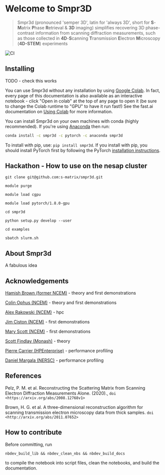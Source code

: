 # Welcome to Smpr3D 
> Smpr3d (pronounced 'semper 3D', latin for 'always 3D', short for **S**-**M**atrix **P**hase **R**etrieval & **3D** imaging) simplifies recovering 3D phase-contrast information from scanning diffraction measurements, such as those collected in **4D**-**S**canning **T**ransmission **E**lectron **M**icroscopy (**4D-STEM**) experiments


![CI](https://github.com/s-matrix/smpr3d/workflows/CI/badge.svg)

## Installing


TODO - check this works

You can use Smpr3d without any installation by using [Google Colab](https://colab.research.google.com/). In fact, every page of this documentation is also available as an interactive notebook - click "Open in colab" at the top of any page to open it (be sure to change the Colab runtime to "GPU" to have it run fast!) See the fast.ai documentation on [Using Colab](https://course.fast.ai/start_colab) for more information.

You can install Smpr3d on your own machines with conda (highly recommended). If you're using [Anaconda](https://www.anaconda.com/products/individual) then run:
```bash
conda install -c smpr3d -c pytorch -c anaconda smpr3d 
```

To install with pip, use: `pip install smpr3d`. If you install with pip, you should install PyTorch first by following the PyTorch [installation instructions](https://pytorch.org/get-started/locally/).

## Hackathon - How to use on the nesap cluster 

`git clone git@github.com:s-matrix/smpr3d.git`

`module purge`

`module load cgpu`

`module load pytorch/1.8.0-gpu`

`cd smpr3d`

`python setup.py develop --user`

`cd examples`

`sbatch slurm.sh`

## About Smpr3d

A fabulous idea

## Acknowledgements

[Hamish Brown (former NCEM)](https://github.com/HamishGBrown) - theory and first demonstrations

[Colin Ophus (NCEM)](https://github.com/cophus) - theory and first demonstrations

[Alex Rakowski (NCEM)](https://github.com/alex-rakowski) - hpc

[Jim Ciston (NCEM)](https://foundry.lbl.gov/about/staff/jim-ciston/) - first demonstrations

[Mary Scott (NCEM)](https://github.com/orgs/ScottLabUCB/) - first demonstrations

[Scott Findlay (Monash)](https://research.monash.edu/en/persons/scott-findlay) - theory

[Pierre Carrier (HPEnterprise)](https://github.com/PierreCarrier) - performance profiling 

[Daniel Margala (NERSC)](https://github.com/dmargala) - performance profiling

## References

Pelz, P. M. et al. Reconstructing the Scattering Matrix from Scanning Electron Diffraction Measurements Alone. (2020)., `doi <https://arxiv.org/abs/2008.12768v1>`

Brown, H. G. et al. A three-dimensional reconstruction algorithm for scanning transmission electron microscopy data from thick samples. `doi <http://arxiv.org/abs/2011.07652>`

## How to contribute

Before committing, run

`nbdev_build_lib && nbdev_clean_nbs && nbdev_build_docs`

to compile the notebook into script files, clean the notebooks, and build the documentation.



